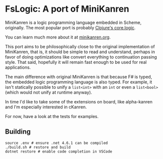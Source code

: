 # FsLogic: A port of MiniKanren

MiniKanren is a logic programming language embedded in Scheme, originally. The
most popular port is probably [Clojure's core.logic][core.logic].

You can learn much more about it at [minikanren.org][mk].

This port aims to be philosophically close to the original implementation of
MiniKanren, that is, it should be simple to read and understand, perhaps in
favor of doing optimizations like convert everything to continuation passing
style. That said, hopefully it will remain fast enough to be used for real
applications.

The main difference with original MiniKanren is that because F\# is typed, the
embedded logic programming language is also typed. For example, it isn't
statically possible to unify a `list<int>` with an `int` or even a `list<bool>`
(which would not unify at runtime anyway).

In time I'd like to take some of the extensions on board, like alpha-kanren and
I'm especially interested in cKanren.

For now, have a look at the tests for examples.

## Building

    source .env # ensure .net 4.6.1 can be compiled
    ./build.sh # restore and build
    dotnet restore # enable code completion in VSCode

 [core.logic]: https://github.com/clojure/core.logic
 [mk]: http://minikanren.org
